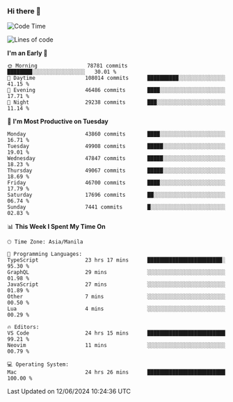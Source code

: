 ### Hi there 👋

<!--START_SECTION:waka-->
![Code Time](http://img.shields.io/badge/Code%20Time-5%2C245%20hrs%2045%20mins-blue)

![Lines of code](https://img.shields.io/badge/From%20Hello%20World%20I%27ve%20Written-116.2%20million%20lines%20of%20code-blue)

**I'm an Early 🐤** 

```text
🌞 Morning                78781 commits       ████████░░░░░░░░░░░░░░░░░   30.01 % 
🌆 Daytime                108014 commits      ██████████░░░░░░░░░░░░░░░   41.15 % 
🌃 Evening                46486 commits       ████░░░░░░░░░░░░░░░░░░░░░   17.71 % 
🌙 Night                  29238 commits       ███░░░░░░░░░░░░░░░░░░░░░░   11.14 % 
```
📅 **I'm Most Productive on Tuesday** 

```text
Monday                   43860 commits       ████░░░░░░░░░░░░░░░░░░░░░   16.71 % 
Tuesday                  49908 commits       █████░░░░░░░░░░░░░░░░░░░░   19.01 % 
Wednesday                47847 commits       █████░░░░░░░░░░░░░░░░░░░░   18.23 % 
Thursday                 49067 commits       █████░░░░░░░░░░░░░░░░░░░░   18.69 % 
Friday                   46700 commits       ████░░░░░░░░░░░░░░░░░░░░░   17.79 % 
Saturday                 17696 commits       ██░░░░░░░░░░░░░░░░░░░░░░░   06.74 % 
Sunday                   7441 commits        █░░░░░░░░░░░░░░░░░░░░░░░░   02.83 % 
```


📊 **This Week I Spent My Time On** 

```text
🕑︎ Time Zone: Asia/Manila

💬 Programming Languages: 
TypeScript               23 hrs 17 mins      ████████████████████████░   95.30 % 
GraphQL                  29 mins             ░░░░░░░░░░░░░░░░░░░░░░░░░   01.98 % 
JavaScript               27 mins             ░░░░░░░░░░░░░░░░░░░░░░░░░   01.89 % 
Other                    7 mins              ░░░░░░░░░░░░░░░░░░░░░░░░░   00.50 % 
Lua                      4 mins              ░░░░░░░░░░░░░░░░░░░░░░░░░   00.29 % 

🔥 Editors: 
VS Code                  24 hrs 15 mins      █████████████████████████   99.21 % 
Neovim                   11 mins             ░░░░░░░░░░░░░░░░░░░░░░░░░   00.79 % 

💻 Operating System: 
Mac                      24 hrs 26 mins      █████████████████████████   100.00 % 
```


 Last Updated on 12/06/2024 10:24:36 UTC
<!--END_SECTION:waka-->


<!--
**rad182/rad182** is a ✨ _special_ ✨ repository because its `README.md` (this file) appears on your GitHub profile.

Here are some ideas to get you started:

- 🔭 I’m currently working on ...
- 🌱 I’m currently learning ...
- 👯 I’m looking to collaborate on ...
- 🤔 I’m looking for help with ...
- 💬 Ask me about ...
- 📫 How to reach me: ...
- 😄 Pronouns: ...
- ⚡ Fun fact: ...
-->

